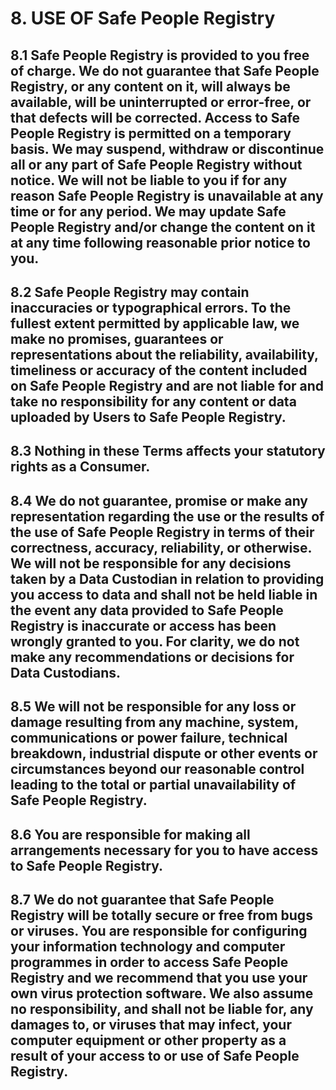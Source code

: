 # 8. USE OF Safe People Registry

## 8.1 Safe People Registry is provided to you free of charge. We do not guarantee that Safe People Registry, or any content on it, will always be available, will be uninterrupted or error-free, or that defects will be corrected. Access to Safe People Registry is permitted on a temporary basis. We may suspend, withdraw or discontinue all or any part of Safe People Registry without notice. We will not be liable to you if for any reason Safe People Registry is unavailable at any time or for any period. We may update Safe People Registry and/or change the content on it at any time following reasonable prior notice to you.

## 8.2 Safe People Registry may contain inaccuracies or typographical errors. To the fullest extent permitted by applicable law, we make no promises, guarantees or representations about the reliability, availability, timeliness or accuracy of the content included on Safe People Registry and are not liable for and take no responsibility for any content or data uploaded by Users to Safe People Registry.

## 8.3 Nothing in these Terms affects your statutory rights as a Consumer.

## 8.4 We do not guarantee, promise or make any representation regarding the use or the results of the use of Safe People Registry in terms of their correctness, accuracy, reliability, or otherwise. We will not be responsible for any decisions taken by a Data Custodian in relation to providing you access to data and shall not be held liable in the event any data provided to Safe People Registry is inaccurate or access has been wrongly granted to you. For clarity, we do not make any recommendations or decisions for Data Custodians.

## 8.5 We will not be responsible for any loss or damage resulting from any machine, system, communications or power failure, technical breakdown, industrial dispute or other events or circumstances beyond our reasonable control leading to the total or partial unavailability of Safe People Registry.

## 8.6 You are responsible for making all arrangements necessary for you to have access to Safe People Registry.

## 8.7 We do not guarantee that Safe People Registry will be totally secure or free from bugs or viruses. You are responsible for configuring your information technology and computer programmes in order to access Safe People Registry and we recommend that you use your own virus protection software. We also assume no responsibility, and shall not be liable for, any damages to, or viruses that may infect, your computer equipment or other property as a result of your access to or use of Safe People Registry.
